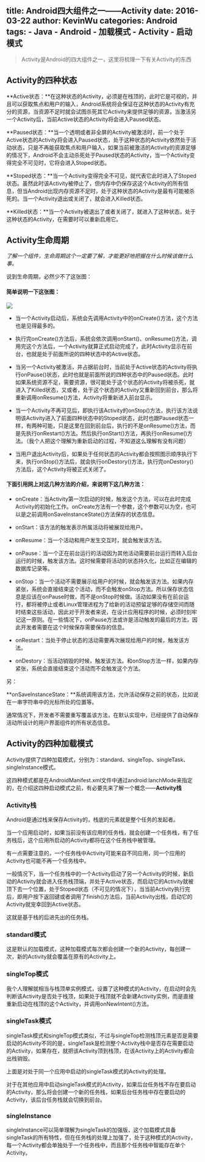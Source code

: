 title: Android四大组件之一——Activity
date: 2016-03-22
author:  KevinWu
categories: Android
tags: 
	- Java 
	- Android
        - 加载模式
	- Activity
	- 启动模式
---
> Activity是Android的四大组件之一，这里将梳理一下有关Activity的东西



## Activity的四种状态

**Active状态：**在这种状态的Activity，必须是在栈顶的，此时它是可视的，并且可以获取焦点和用户的输入，Android系统将会保证在这种状态的Activity有充分的资源，当资源不足时就会试图杀死其它Activity来提供足够的资源，当激活另一个Activity后，当前Active状态的Activity将会进入Paused状态。
<!--more-->
**Paused状态：**当一个透明或者非全屏的Activity被激活时，前一个处于Active状态的Activity将会进入Paused状态，处于这种状态的Activity依然处于活动状态，只是不再能获取焦点和用户输入，如果当前被激活的Activity的资源足够的情况下，Android不会主动杀死处于Paused状态的Activity，当一个Activity变得完全不可见时，它将会进入Stoped状态。

**Stoped状态：**当一个Activity变得完全不可见，就代表它此时进入了Stoped状态。虽然此时该Activity被停止了，但内存中仍保存这这个Activity的所有信息，但当Android出现内存资源不足时，处于这种状态的Activity是最有可能被杀死的。当一个Activity退出或关闭了，就会进入Killed状态。

**Killed状态：**当一个Activity被退出了或者关闭了，就进入了这种状态，处于这种状态的Activity，在需要时可以重新启用它。



## Activity生命周期

*了解一个组件，生命周期这个一定要了解，才能更好地把握在什么时候该做什么事。*

说到生命周期，必然少不了这张图：



#### 简单说明一下这张图：

![](http://i12.tietuku.cn/2bf48e46914376f0.png)
- 当一个Activity启动后，系统会先调用Activity中的onCreate()方法，这个方法也是见得最多的。

- 执行完onCreate()方法后，系统会依次调用onStart()、onResume()方法，调用完这个方法后，一个Activity就算正式启动完成了，此时Activity显示在前台，也就是处于前面所说的四种状态中的Active状态。

- 当另一个Activity被激活，并占据前台时，当前处于Active状态的Activity将执行onPause()状态，此时也就是前面所说的四种状态中的Paused状态。此时如果系统资源不足，需要资源，很可能处于这个状态的Activity将被杀死，就进入了Killed状态，又或者，处于这个状态的Activity又重新回到前台，那么将重新调用onResume()方法，Activity将重新进入前台显示。

- 当一个Activity不再可见后，即执行该Activity的onStop()方法，执行该方法说明该Activity进入了前面四种状态中的Stoped状态，此时也跟Paused状态一样，有两种可能，只是这里在回到前台后，执行的不是onResume()方法，而是先执行onRestart()方法。然后执行onStart()方法，再执行onResume()方法。（我个人把这个理解为重新启动的过程，不知道这么理解有没有问题）

- 当用户退出Activity后，如果处于任何状态的Activity都会按照图示顺序执行下来，执行onStop()方法后，就会执行onDestory()方法，执行完onDestory()方法后，这个Activity将被正式关闭了。



#### 下面引用网上对这几种方法的介绍，来说明下这几种方法：

- onCreate：当Activity第一次启动的时候，触发这个方法，可以在此时完成Activity的初始化工作。onCreate方法有一个参数，这个参数可以为空，也可以是之前调用onSaveInstanceState()方法保存的状态信息。

- onStart：该方法的触发表示所属活动将被展现给用户。

- onResume：当一个活动和用户发生交互时，就会触发该方法。

- onPause：当一个正在前台运行的活动因为其他活动需要前台运行而转入后台运行的时候，触发该方法。这时候需要将活动的状态持久化，比如正在编辑的数据库记录等。

- onStop：当一个活动不需要展示给用户的时候，就会触发该方法。如果内存紧张，系统会直接结束这个活动，而不会触发onStop方法。所以保存状态信息是应该在onPause时做，而不是onStop时候做。活动如果没有在前台运行，都将被停止或者Linux管理进程为了给新的活动预留足够的存储空间而随时结束这些活动，因此对于开发者来说，在设计应用程序的时候，必须时刻牢记这一原则。在一些情况下，onPause方法或许是活动触发的最后的方法，因此开发者需要在这个时候保存需要保存的信息。

- onRestart：当处于停止状态的活动需要再次展现给用户的时候，触发该方法。

- onDestory：当活动销毁的时候，触发该方法。和onStop方法一样，如果内存紧张，系统会直接结束这个活动而不会触发这个方法。



另：

**onSaveInstanceState：**系统调用该方法，允许活动保存之前的状态，比如说在一串字符串中的光标所处的位置等。

通常情况下，开发者不需要重写覆盖该方法，在默认实现中，已经提供了自动保存活动所设计的用户界面组件的所有状态信息。



## Activity的四种加载模式

Activity提供了四种加载模式，分别为：standard、singleTop、singleTask、singleInstance模式。

这四种模式都是在AndroidManifest.xml文件中通过android:lanchMode来指定的，在介绍这四种启动模式之前，有必要先来了解一个概念——**Activity栈**



### Activity栈

Android是通过栈来保存Activity的，栈底的元素就是整个任务的发起者。

当一个应用启动时，如果当前没有该应用的任务栈，就会创建一个任务栈，有了任务栈后，这个应用所启动的Activity都将在这个任务栈中被管理。

有一点需要注意的，一个任务栈中Activity可能来自不同应用，同一个应用的Activity也可能不再一个任务栈中。

一般情况下，当一个任务栈中的一个Activity启动了另一个Activity的时候，新启动的Activity就会进入任务栈顶端，并处于Active状态，而启动它的Activity就被顶下去一个位置，处于Stoped状态（不可见的情况下），当当前Activity执行完后，即用户按下返回键或者调用了finish()方法后，当前Activity出栈，启动它的Activity就宠幸回到Active状态。

这就是基于栈的后进先出的任务栈。

### standard模式

这是默认的加载模式，这种加载模式每次都会创建一个新的Activity，每创建一次，新的Activity就会覆盖在原有的Activity上。

### singleTop模式

我个人理解就相当与栈顶单实例模式，设置了这种模式的Activity，在启动时会先判断该Activity是否处于栈顶，如果处于栈顶就不会新建Activity实例，而是直接重新启动在栈顶的这个Activity，并调用onNewIntent()方法。

### singleTask模式

singleTask模式和singleTop模式类似，不过与singleTop检测栈顶元素是否是需要启动的Activity不同的是，singleTask是检测整个Activity栈中是否存在需要启动的Activity，如果存在，就把该Activity顶到栈顶，在该Activity上的Activity都会出栈销毁。

上面是对处于同一个应用中启动的singleTask模式的Activity的处理。

对于在其他应用中启动singleTask模式的Activity，如果后台任务栈不存在要启动的Activity，那么将会创建一个新的任务栈，如果后台任务栈中存在要启动的Activity，该后台任务栈就会切换到前台。

### singleInstance

singleInstance可以简单理解为singleTask的加强版，这个加载模式具备singleTask的所有特性，但在任务栈的处理上加强了，处于这种模式的Activity，每一个Activity都会单独处于一个任务栈中，而且那个任务栈中智能存在单个Activity。



